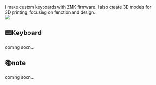 I make custom keyboards with ZMK firmware. I also create 3D models for 3D printing, focusing on function and design.  
![](https://komarev.com/ghpvc/?username=nazuna293&color=yellow)

## ⌨️Keyboard
coming soon…

## 📚note
coming soon…


<!--
**nazuna293/nazuna293** is a ✨ _special_ ✨ repository because its `README.md` (this file) appears on your GitHub profile.

Here are some ideas to get you started:

- 🔭 I’m currently working on ...
- 🌱 I’m currently learning ...
- 👯 I’m looking to collaborate on ...
- 🤔 I’m looking for help with ...
- 💬 Ask me about ...
- 📫 How to reach me: ...
- 😄 Pronouns: ...
- ⚡ Fun fact: ...
-->

